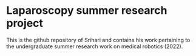 # Laparoscopy summer research project
This is the github repository of Srihari and contains his work pertaining to the undergraduate summer research work on medical robotics (2022).